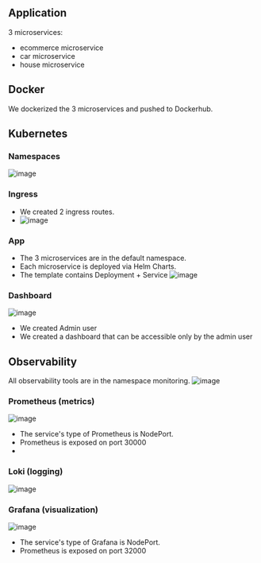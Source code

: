 ## Application
3 microservices:
- ecommerce microservice
- car microservice
- house microservice


## Docker
We dockerized the 3 microservices and pushed to Dockerhub.


## Kubernetes

### Namespaces
![image](https://user-images.githubusercontent.com/56545375/212728246-330456e7-5764-41e4-90dd-20de936a129a.png)


### Ingress
- We created 2 ingress routes.
- ![image](https://user-images.githubusercontent.com/56545375/212728759-103afcd2-1bdb-46f3-9e78-30f6a9538f2b.png)


### App
- The 3 microservices are in the default namespace.
- Each microservice is deployed via Helm Charts.
- The template contains Deployment + Service
![image](https://user-images.githubusercontent.com/56545375/212729274-b469f81a-dedc-4634-84f7-3278cda94b46.png)


### Dashboard
![image](https://user-images.githubusercontent.com/56545375/212728634-113630a9-0636-438e-821d-e97a0942fc00.png)
- We created Admin user
- We created a dashboard that can be accessible only by the admin user


## Observability
All observability tools are in the namespace monitoring.
![image](https://user-images.githubusercontent.com/56545375/212729745-bab2d2e3-0cde-4a12-9b19-416dc3090c66.png)


### Prometheus (metrics)
![image](https://user-images.githubusercontent.com/56545375/212729530-676d2630-5e1a-4eb5-b003-6cbcf2eeaf25.png)
- The service's type of Prometheus is NodePort.
- Prometheus is exposed on port 30000
- 
### Loki (logging)
![image](https://user-images.githubusercontent.com/56545375/212730354-9bfaa65a-647f-45eb-9ed0-92532c7bb1c6.png)

### Grafana (visualization)
![image](https://user-images.githubusercontent.com/56545375/212730174-d194680c-32c0-407c-a7e6-610d7ac40c33.png)
- The service's type of Grafana is NodePort.
- Prometheus is exposed on port 32000


